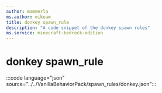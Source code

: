 ```yaml
---
author: mammerla
ms.author: mikeam
title: donkey spawn_rule
description: "A code snippet of the donkey spawn rules"
ms.service: minecraft-bedrock-edition
---
```


# donkey spawn_rule

:::code language="json" source="../../VanillaBehaviorPack/spawn_rules/donkey.json":::
